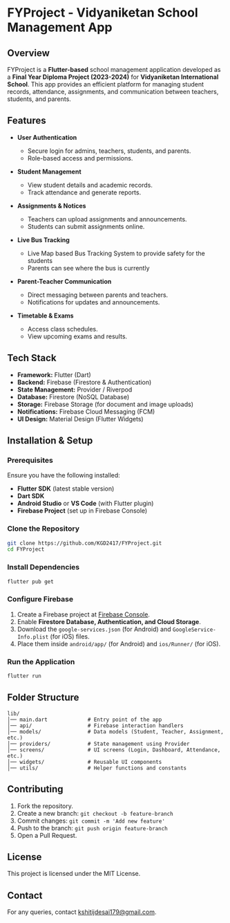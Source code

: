 # FYProject - Vidyaniketan School Management App

## Overview
FYProject is a **Flutter-based** school management application developed as a **Final Year Diploma Project (2023-2024)** for **Vidyaniketan International School**. This app provides an efficient platform for managing student records, attendance, assignments, and communication between teachers, students, and parents.

## Features
- **User Authentication**
  - Secure login for admins, teachers, students, and parents.
  - Role-based access and permissions.

- **Student Management**
  - View student details and academic records.
  - Track attendance and generate reports.

- **Assignments & Notices**
  - Teachers can upload assignments and announcements.
  - Students can submit assignments online.
 
- **Live Bus Tracking**
  - Live Map based Bus Tracking System to provide safety for the students
  - Parents can see where the bus is currently
    
- **Parent-Teacher Communication**
  - Direct messaging between parents and teachers.
  - Notifications for updates and announcements.

- **Timetable & Exams**
  - Access class schedules.
  - View upcoming exams and results.

## Tech Stack
- **Framework:** Flutter (Dart)
- **Backend:** Firebase (Firestore & Authentication)
- **State Management:** Provider / Riverpod
- **Database:** Firestore (NoSQL Database)
- **Storage:** Firebase Storage (for document and image uploads)
- **Notifications:** Firebase Cloud Messaging (FCM)
- **UI Design:** Material Design (Flutter Widgets)

## Installation & Setup
### Prerequisites
Ensure you have the following installed:
- **Flutter SDK** (latest stable version)
- **Dart SDK**
- **Android Studio** or **VS Code** (with Flutter plugin)
- **Firebase Project** (set up in Firebase Console)

### Clone the Repository
```sh
git clone https://github.com/KGD2417/FYProject.git
cd FYProject
```

### Install Dependencies
```sh
flutter pub get
```

### Configure Firebase
1. Create a Firebase project at [Firebase Console](https://console.firebase.google.com/).
2. Enable **Firestore Database, Authentication, and Cloud Storage**.
3. Download the `google-services.json` (for Android) and `GoogleService-Info.plist` (for iOS) files.
4. Place them inside `android/app/` (for Android) and `ios/Runner/` (for iOS).

### Run the Application
```sh
flutter run
```

## Folder Structure
```
lib/
│── main.dart             # Entry point of the app
│── api/                  # Firebase interaction handlers
│── models/               # Data models (Student, Teacher, Assignment, etc.)
│── providers/            # State management using Provider
│── screens/              # UI screens (Login, Dashboard, Attendance, etc.)
│── widgets/              # Reusable UI components
│── utils/                # Helper functions and constants
```

## Contributing
1. Fork the repository.
2. Create a new branch: `git checkout -b feature-branch`
3. Commit changes: `git commit -m 'Add new feature'`
4. Push to the branch: `git push origin feature-branch`
5. Open a Pull Request.

## License
This project is licensed under the MIT License.

## Contact
For any queries, contact kshitijdesai179@gmail.com.


